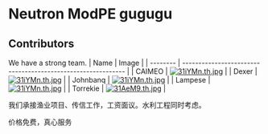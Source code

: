 # Neutron ModPE gugugu

## Contributors
We have a strong team.
| Name   | Image | 
| -------- | ------------------------------------------------------------ |
| CAIMEO   | [![31iYMn.th.jpg](https://s2.ax1x.com/2020/02/23/31iYMn.th.jpg)](https://imgchr.com/i/31iYMn) |
| Dexer    | [![31iYMn.th.jpg](https://s2.ax1x.com/2020/02/23/31iYMn.th.jpg)](https://imgchr.com/i/31iYMn) |
| Johnbanq | [![31iYMn.th.jpg](https://s2.ax1x.com/2020/02/23/31iYMn.th.jpg)](https://imgchr.com/i/31iYMn) |
| Lampese  | [![31iYMn.th.jpg](https://s2.ax1x.com/2020/02/23/31iYMn.th.jpg)](https://imgchr.com/i/31iYMn) |
| Torrekie  | [![31AeM9.th.jpg](https://s2.ax1x.com/2020/02/23/31AeM9.th.jpg)](https://imgchr.com/i/31AeM9) |

我们承接渔业项目、传信工作，工资面议。水利工程同时考虑。

价格免费，真心服务
